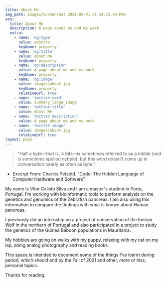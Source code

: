 ```yaml
---
title: About Me
img_path: images/Screenshot 2021-05-01 at 14.15.40.PNG
seo:
  title: About Me
  description: A page about me and my work
  extra:
    - name: 'og:type'
      value: website
      keyName: property
    - name: 'og:title'
      value: About Me
      keyName: property
    - name: 'og:description'
      value: A page about me and my work
      keyName: property
    - name: 'og:image'
      value: images/about.jpg
      keyName: property
      relativeUrl: true
    - name: 'twitter:card'
      value: summary_large_image
    - name: 'twitter:title'
      value: About Me
    - name: 'twitter:description'
      value: A page about me and my work
    - name: 'twitter:image'
      value: images/about.jpg
      relativeUrl: true
layout: page
---
```

> “Half a byte—that is, 4 bits—is sometimes referred to as a nibble (and is sometimes spelled nybble), but this word doesn't come up in conversation nearly as often as byte.”

*   Excerpt From: Charles Petzold. “Code: The Hidden Language of Computer Hardware and Software”.

My name is Vitor Calisto Silva and I am a master's student in Porto, Portugal. I'm working with bioinformatic tools to perform analysis on the genetics and genomics of the Zebrafish pancreas. I am also using this information to compare the findings with what is known about Human pancreas.

I previously did an internship on a project of conservation of the Iberian Wolf in the northern of Portugal and also participated in a project to study the genetics of the Guinea Baboon populations in Mauritania.

My hobbies are going on walks with my puppy, relaxing with my cat on my lap, doing analog photography and reading books.

This space is intended to document some of the things I've learnt during period, which should end by the Fall of 2021 and other, *more or less*, personal topics.

Thanks for reading.
